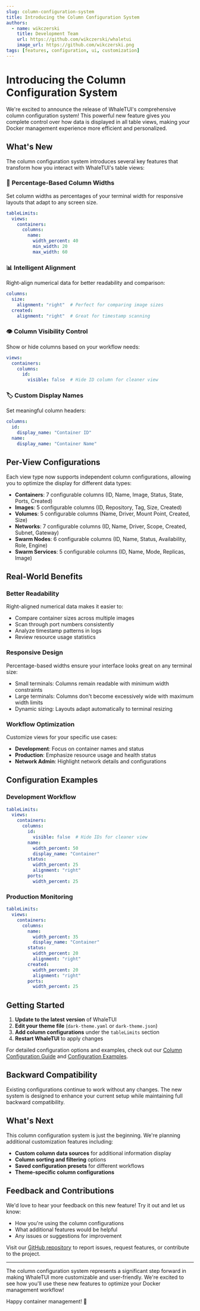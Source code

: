 ```yaml
---
slug: column-configuration-system
title: Introducing the Column Configuration System
authors:
  - name: wikczerski
    title: Development Team
    url: https://github.com/wikczerski/whaletui
    image_url: https://github.com/wikczerski.png
tags: [features, configuration, ui, customization]
---
```


# Introducing the Column Configuration System

We're excited to announce the release of WhaleTUI's comprehensive column configuration system! This powerful new feature gives you complete control over how data is displayed in all table views, making your Docker management experience more efficient and personalized.

<!--truncate-->

## What's New

The column configuration system introduces several key features that transform how you interact with WhaleTUI's table views:

### 🎯 **Percentage-Based Column Widths**
Set column widths as percentages of your terminal width for responsive layouts that adapt to any screen size.

```yaml
tableLimits:
  views:
    containers:
      columns:
        name:
          width_percent: 40
          min_width: 20
          max_width: 60
```

### 📊 **Intelligent Alignment**
Right-align numerical data for better readability and comparison:

```yaml
columns:
  size:
    alignment: "right"  # Perfect for comparing image sizes
  created:
    alignment: "right"  # Great for timestamp scanning
```

### 👁️ **Column Visibility Control**
Show or hide columns based on your workflow needs:

```yaml
views:
  containers:
    columns:
      id:
        visible: false  # Hide ID column for cleaner view
```

### 🏷️ **Custom Display Names**
Set meaningful column headers:

```yaml
columns:
  id:
    display_name: "Container ID"
  name:
    display_name: "Container Name"
```

## Per-View Configurations

Each view type now supports independent column configurations, allowing you to optimize the display for different data types:

- **Containers**: 7 configurable columns (ID, Name, Image, Status, State, Ports, Created)
- **Images**: 5 configurable columns (ID, Repository, Tag, Size, Created)
- **Volumes**: 5 configurable columns (Name, Driver, Mount Point, Created, Size)
- **Networks**: 7 configurable columns (ID, Name, Driver, Scope, Created, Subnet, Gateway)
- **Swarm Nodes**: 6 configurable columns (ID, Name, Status, Availability, Role, Engine)
- **Swarm Services**: 5 configurable columns (ID, Name, Mode, Replicas, Image)

## Real-World Benefits

### Better Readability
Right-aligned numerical data makes it easier to:
- Compare container sizes across multiple images
- Scan through port numbers consistently
- Analyze timestamp patterns in logs
- Review resource usage statistics

### Responsive Design
Percentage-based widths ensure your interface looks great on any terminal size:
- Small terminals: Columns remain readable with minimum width constraints
- Large terminals: Columns don't become excessively wide with maximum width limits
- Dynamic sizing: Layouts adapt automatically to terminal resizing

### Workflow Optimization
Customize views for your specific use cases:
- **Development**: Focus on container names and status
- **Production**: Emphasize resource usage and health status
- **Network Admin**: Highlight network details and configurations

## Configuration Examples

### Development Workflow
```yaml
tableLimits:
  views:
    containers:
      columns:
        id:
          visible: false  # Hide IDs for cleaner view
        name:
          width_percent: 50
          display_name: "Container"
        status:
          width_percent: 25
          alignment: "right"
        ports:
          width_percent: 25
```

### Production Monitoring
```yaml
tableLimits:
  views:
    containers:
      columns:
        name:
          width_percent: 35
          display_name: "Container"
        status:
          width_percent: 20
          alignment: "right"
        created:
          width_percent: 20
          alignment: "right"
        ports:
          width_percent: 25
```

## Getting Started

1. **Update to the latest version** of WhaleTUI
2. **Edit your theme file** (`dark-theme.yaml` or `dark-theme.json`)
3. **Add column configurations** under the `tableLimits` section
4. **Restart WhaleTUI** to apply changes

For detailed configuration options and examples, check out our [Column Configuration Guide](/docs/concepts/column-configuration) and [Configuration Examples](/docs/concepts/configuration-examples).

## Backward Compatibility

Existing configurations continue to work without any changes. The new system is designed to enhance your current setup while maintaining full backward compatibility.

## What's Next

This column configuration system is just the beginning. We're planning additional customization features including:

- **Custom column data sources** for additional information display
- **Column sorting and filtering** options
- **Saved configuration presets** for different workflows
- **Theme-specific column configurations**

## Feedback and Contributions

We'd love to hear your feedback on this new feature! Try it out and let us know:

- How you're using the column configurations
- What additional features would be helpful
- Any issues or suggestions for improvement

Visit our [GitHub repository](https://github.com/wikczerski/whaletui) to report issues, request features, or contribute to the project.

---

The column configuration system represents a significant step forward in making WhaleTUI more customizable and user-friendly. We're excited to see how you'll use these new features to optimize your Docker management workflow!

Happy container management! 🐳
